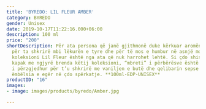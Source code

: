 ```yaml
---
title: 'BYREDO: LIL FLEUR AMBER'
category: BYREDO
gender: Unisex
date: 2019-10-17T11:22:16.000+06:00
description: 100 ml
price: "200"
shortDescription: Për ata persona që janë gjithmonë duke kërkuar aromën e mëngjesit
  për ta shkrirë mbi lëkurën e tyre dhe për të mos e humbur në asnjë moment të ditës,
  koleksioni Lil Fleur është nga ata që nuk harrohet lehtë. Si çdo shishe tjetër me
  kapak me ngjyrë brenda këtij koleksioni, “mbreti” i përbërësve është trëndafili
  i përzgjedhur për t’u shkrirë me vaniljen e butë dhe qelibarin sepse dallohet nga
  ëmbëlsia e egër në çdo spërkatje. **100ml-EDP-UNISEX**
productID: "16"
images:
- image: images/products/byredo/Amber.jpg

---
```


